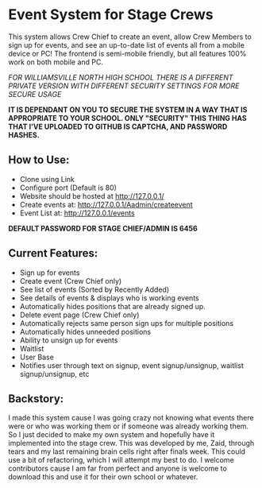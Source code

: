 # Event System for Stage Crews
  This system allows Crew Chief to create an event, allow Crew Members to sign up for events, and see an up-to-date list of events all from a mobile device or PC!
  The frontend is semi-mobile friendly, but all features 100% work on both mobile and PC.
  
  *FOR WILLIAMSVILLE NORTH HIGH SCHOOL THERE IS A DIFFERENT PRIVATE VERSION WITH DIFFERENT SECURITY SETTINGS FOR MORE SECURE USAGE*
  
  **IT IS DEPENDANT ON YOU TO SECURE THE SYSTEM IN A WAY THAT IS APPROPRIATE TO YOUR SCHOOL. ONLY "SECURITY" THIS THING HAS THAT I'VE UPLOADED TO GITHUB IS CAPTCHA, AND PASSWORD HASHES.**
  
 
## How to Use:
  - Clone using Link
  - Configure port (Default is 80)
  - Website should be hosted at http://127.0.0.1/
  - Create events at: http://127.0.0.1/Aadmin/createevent
  - Event List at: http://127.0.0.1/events
  
  **DEFAULT PASSWORD FOR STAGE CHIEF/ADMIN IS 6456**

  
## Current Features:
  - Sign up for events
  - Create event (Crew Chief only)
  - See list of events (Sorted by Recently Added)
  - See details of events & displays who is working events
  - Automatically hides positions that are already signed up.
  - Delete event page (Crew Chief only)
  - Automatically rejects same person sign ups for multiple positions 
  - Automatically hides unneeded positions
  - Ability to unsign up for events
  - Waitlist
  - User Base
  - Notifies user through text on signup, event signup/unsignup, waitlist signup/unsignup, etc
  

## Backstory:
  I made this system cause I was going crazy not knowing what events there were or who was working them or if someone was already working them. So I just decided to make my own system and hopefully have it implemented into the stage crew. This was developed by me, Zaid, through tears and my last remaining brain cells right after finals week. This could use a bit of refactoring, which I will attempt my best to do. I welcome contributors cause I am far from perfect and anyone is welcome to download this and use it for their own school or whatever.


